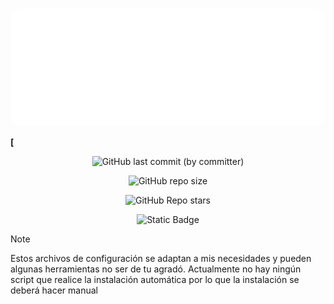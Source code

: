 <div align="center">

<kbd style="background: none; border: none; box-shadow: none;"><img src="./dotfiles.svg" alt="DotFiles"  style="border-radius: 20px; " /></kbd>
</div>

<b align="left">[</b>
<div align="Center">

![GitHub last commit (by committer)](https://img.shields.io/github/last-commit/Ruanmiga/Dotfiles?style=for-the-badge&logo=Git&logoColor=%23FFFFFF&label=%C3%9Altimo%20Commit&labelColor=212121&color=%23fcb7af)

![GitHub repo size](https://img.shields.io/github/repo-size/Ruanmiga/Dotfiles?style=for-the-badge&logo=googledrive&logoColor=%23ffffff&label=Tama%C3%B1o&labelColor=%23212121&color=%23b2e2f2)

![GitHub Repo stars](https://img.shields.io/github/stars/Ruanmiga/Dotfiles?style=for-the-badge&logo=andela&logoColor=%23ffffff&label=Estrellas&labelColor=%23212121&color=%23fdf9c4)

![Static Badge](https://img.shields.io/badge/Config-3f8880?style=for-the-badge&logo=github&logoColor=%23ffffff&label=Dotfiles&labelColor=%23212121&color=%233f8880)

</div>

> [!NOTE]
> Estos archivos de configuración se adaptan a mis necesidades y pueden algunas herramientas no ser de tu agradó.
> Actualmente no hay ningún script que realice la instalación automática por lo que la instalación se deberá hacer manual

